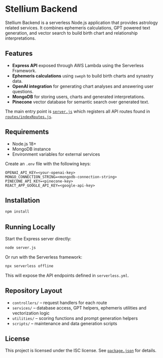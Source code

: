 # Stellium Backend

Stellium Backend is a serverless Node.js application that provides astrology related services. It combines ephemeris calculations, GPT powered text generation, and vector search to build birth chart and relationship interpretations.

## Features

- **Express API** exposed through AWS Lambda using the Serverless Framework.
- **Ephemeris calculations** using `sweph` to build birth charts and synastry data.
- **OpenAI integration** for generating chart analyses and answering user questions.
- **MongoDB** for storing users, charts and generated interpretations.
- **Pinecone** vector database for semantic search over generated text.

The main entry point is [`server.js`](server.js) which registers all API routes found in [`routes/indexRoutes.js`](routes/indexRoutes.js).

## Requirements

- Node.js 18+
- MongoDB instance
- Environment variables for external services

Create an `.env` file with the following keys:

```
OPENAI_API_KEY=<your-openai-key>
MONGO_CONNECTION_STRING=<mongodb-connection-string>
PINECONE_API_KEY=<pinecone-key>
REACT_APP_GOOGLE_API_KEY=<google-api-key>
```

## Installation

```bash
npm install
```

## Running Locally

Start the Express server directly:

```bash
node server.js
```

Or run with the Serverless framework:

```bash
npx serverless offline
```

This will expose the API endpoints defined in `serverless.yml`.

## Repository Layout

- `controllers/` – request handlers for each route
- `services/` – database access, GPT helpers, ephemeris utilities and vectorization logic
- `utilities/` – scoring functions and prompt generation helpers
- `scripts/` – maintenance and data generation scripts

## License

This project is licensed under the ISC license. See [`package.json`](package.json) for details.

